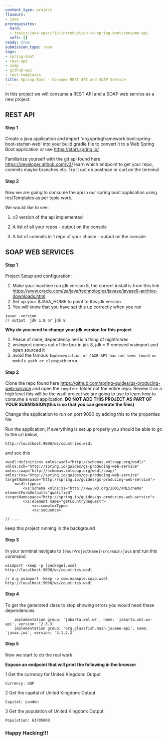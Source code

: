 ```yaml
---
content_type: project
flavours:
- java
prerequisites:
  hard:
  - topics/java-specific/introduction-to-spring-boot/consume-api
  soft: []
ready: true
submission_type: repo
tags:
- spring-boot
- rest-api
- soap
- github-api
- rest-templates
title: Spring Boot - Consume REST API and SOAP Service
---
```


In this project we will consume a REST API and a SOAP web service as a new project.

## REST API

#### Step 1

Create a java application and import 'org.springframework.boot:spring-boot-starter-web' into your build.gradle file to convert it to a Web Spring Boot application or use https://start.spring.io/

Familiarize yourself with the git api found here https://developer.github.com/v3/ learn which endpoint to get your repo, commits maybe branches etc. Try it out on postman or curl on the terminal

#### Step 2

Now we are going to consume the api in our spring boot application using restTemplates as per topic work.

We would like to see:

1. v3 version of the api implemented

2. A list of all your repos - output on the console

3. A list of commits in 1 repo of your choice - output on the console

## SOAP WEB SERVICES

#### Step 1

Project Setup and configuration:

1. Make your machine run jdk version 8, the correct install is from this link https://www.oracle.com/za/java/technologies/javase/javase8-archive-downloads.html
2. Set up your $JAVA_HOME to point to this jdk version
3. You will know that you have set this up correctly when you run

 ```
 javac -version
 // output  jdk 1.8 or jdk 8
 ```

**Why do you need to change your jdk version for this project**

1. Peace of mine, dependency hell is a thing of nightmares
2. wsimport comes out of the box in jdk 8, jdk > 9 removed wsimport and open sourced it
3. avoid the famous ```Implementation of JAXB-API has not been found on module path or classpath``` error

#### Step 2

Clone the repo found here https://github.com/spring-guides/gs-producing-web-service and open the `complete` folder not the entire repo. Review it on a high level this will be the wsdl project we are going to use to learn how to consume a wsdl application. **DO NOT ADD THIS PROJECT AS PART OF YOUR SUBMISSION(this is so that you can generate the files)**

Change the application to run on port 9090 by adding this to the properties file

Run the application, if everything is set up properly you should be able to go to the url below,

```
http://localhost:9090/ws/countries.wsdl

```

and see this

```
<wsdl:definitions xmlns:wsdl="http://schemas.xmlsoap.org/wsdl/" xmlns:sch="http://spring.io/guides/gs-producing-web-service" xmlns:soap="http://schemas.xmlsoap.org/wsdl/soap/" xmlns:tns="http://spring.io/guides/gs-producing-web-service" targetNamespace="http://spring.io/guides/gs-producing-web-service">
    <wsdl:types>
        <xs:schema xmlns:xs="http://www.w3.org/2001/XMLSchema" elementFormDefault="qualified" targetNamespace="http://spring.io/guides/gs-producing-web-service">
        <xs:element name="getCountryRequest">
            <xs:complexType>
            <xs:sequence>

// ....

```

keep this project running in the background

#### Step 3

In your terminal navigate to `[YourProjectName]/src/main/java` and run this command

```
wsimport -keep -p [package].wsdl http://localhost:9090/ws/countries.wsdl

// e.g wsimport -keep -p com.example.soap.wsdl http://localhost:9090/ws/countries.wsdl

```

#### Step 4

To get the generated class to stop showing errors you would need these dependencies

```
	implementation group: 'jakarta.xml.ws', name: 'jakarta.xml.ws-api', version: '2.3.3'
	implementation group: 'org.glassfish.main.javaee-api', name: 'javax.jws', version: '3.1.2.2'
```

#### Step 5

Now we start to do the real work

**Expose an endpoint that will print the following in the browser**

1 Get the currency for United Kingdom: Output

```
Currency: GBP

```

2 Get the capital of United Kingdom: Output

```
Capital: London

```

3 Get the population of United Kingdom: Output

```
Population: 63705000

```

### Happy Hacking!!!